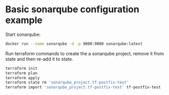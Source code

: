 # Basic sonarqube configuration example

Start sonarqube:

```sh
docker run --name sonarqube -d -p 9000:9000 sonarqube:latest
```

Run terraform commands to create the a sonarqube project, remove it from state and then re-add it to state.

```sh
terraform init
terraform plan
terraform apply
terraform state rm 'sonarqube_project.tf-postfix-test'
terraform import 'sonarqube_project.tf-postfix-test' tf-postfix-test
```